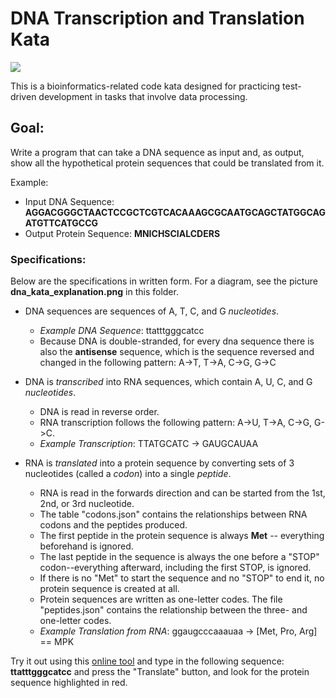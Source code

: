# DNA Transcription and Translation Kata

![](/dna_diagram.png)

This is a bioinformatics-related code kata designed for practicing test-driven development in tasks that involve data processing.

## Goal:

Write a program that can take a DNA sequence as input and, as output, show all the hypothetical protein sequences that could be translated from it.

Example:
  - Input DNA Sequence: **AGGACGGGCTAACTCCGCTCGTCACAAAGCGCAATGCAGCTATGGCAGATGTTCATGCCG**
  - Output Protein Sequence: **MNICHSCIALCDERS**

### Specifications:

Below are the specifications in written form.  For a diagram, see the picture **dna_kata_explanation.png** in this folder.

  - DNA sequences are sequences of A, T, C, and G *nucleotides*.
    - *Example DNA Sequence*: ttatttgggcatcc
    - Because DNA is double-stranded, for every dna sequence there is also the **antisense** sequence, which is the sequence reversed and changed in the following pattern: A->T, T->A, C->G, G->C

  - DNA is *transcribed* into RNA sequences, which contain A, U, C, and G *nucleotides*.
    - DNA is read in reverse order.
    - RNA transcription follows the following pattern: A->U, T->A, C->G, G->C.
    - *Example Transcription*: TTATGCATC -> GAUGCAUAA

  - RNA is *translated* into a protein sequence by converting sets of 3 nucleotides (called a *codon*) into a single *peptide*.
    - RNA is read in the forwards direction and can be started from the 1st, 2nd, or 3rd nucleotide.
    - The table "codons.json" contains the relationships between RNA codons and the peptides produced.
    - The first peptide in the protein sequence is always **Met** -- everything beforehand is ignored.
    - The last peptide in the sequence is always the one before a "STOP" codon--everything afterward, including the first STOP, is ignored.
    - If there is no "Met" to start the sequence and no "STOP" to end it, no protein sequence is created at all.  
    - Protein sequences are written as one-letter codes.  The file "peptides.json" contains the relationship between the three- and one-letter codes.
    - *Example Translation from RNA*: ggaugcccaaauaa -> [Met, Pro, Arg] == MPK

Try it out using this [online tool](https://web.expasy.org/translate/) and type in the following sequence: **ttatttgggcatcc** and press the "Translate" button, and look for the protein sequence highlighted in red.
